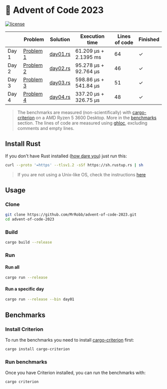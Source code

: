 # 🎄 Advent of Code 2023

[![license](https://img.shields.io/badge/license-MIT-blue.svg)](https://github.com/MrRobb/advent-of-code-2023/blob/master/LICENSE)

|        | Problem                                            | Solution                                                                         | Execution time        | Lines of code | Finished |
|--------|----------------------------------------------------|----------------------------------------------------------------------------------|-----------------------|---------------|----------|
| Day 1  | [Problem 1](https://adventofcode.com/2023/day/1)   | [day01.rs](https://github.com/MrRobb/advent-of-code-2023/blob/main/src/day01.rs) | 61.209 µs + 2.1395 ms | 64            | ✓        |
| Day 2  | [Problem 2](https://adventofcode.com/2023/day/2)   | [day02.rs](https://github.com/MrRobb/advent-of-code-2023/blob/main/src/day02.rs) | 95.278 µs + 92.764 µs | 46            | ✓        |
| Day 3  | [Problem 3](https://adventofcode.com/2023/day/3)   | [day03.rs](https://github.com/MrRobb/advent-of-code-2023/blob/main/src/day03.rs) | 598.86 µs + 541.84 µs | 51            | ✓        |
| Day 4  | [Problem 4](https://adventofcode.com/2023/day/4)   | [day04.rs](https://github.com/MrRobb/advent-of-code-2023/blob/main/src/day04.rs) | 337.20 µs + 326.75 µs | 48            | ✓        |

> The benchmarks are measured (non-scientifically) with [cargo-criterion](https://github.com/bheisler/cargo-criterion) on a AMD Ryzen 5 3600 Desktop. More in the [benchmarks](#benchmarks) section.
> The lines of code are measured using [ghloc](https://github.com/MrRobb/ghloc-rs), excluding comments and empty lines.

## Install Rust

If you don't have Rust installed ([how dare you](https://media.giphy.com/media/U1aN4HTfJ2SmgB2BBK/giphy.gif)) just run this:

```sh
curl --proto '=https' --tlsv1.2 -sSf https://sh.rustup.rs | sh
```

> If you are not using a Unix-like OS, check the instructions [here](https://www.rust-lang.org/tools/install)
## Usage

### Clone

```sh
git clone https://github.com/MrRobb/advent-of-code-2023.git
cd advent-of-code-2023
```

### Build

```sh
cargo build --release
```

### Run

#### Run all

```sh
cargo run --release
```

#### Run a specific day

```sh
cargo run --release --bin day01
```

## Benchmarks

### Install Criterion

To run the benchmarks you need to install [cargo-criterion](https://github.com/bheisler/cargo-criterion) first:

```sh
cargo install cargo-criterion
```

### Run benchmarks

Once you have Criterion installed, you can run the benchmarks with:

```sh
cargo criterion
```
